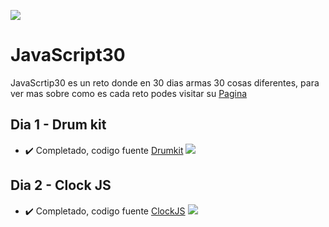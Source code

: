 ﻿![](https://javascript30.com/images/JS3-social-share.png)

# JavaScript30

JavaScrtip30 es un reto donde en 30 dias armas 30 cosas diferentes, para ver mas sobre como es cada reto podes visitar su [Pagina]

## Dia 1 - Drum kit
- ✔️ Completado, codigo fuente [Drumkit]
﻿![](https://i.imgur.com/YLwOmQG.png)

## Dia 2 - Clock JS

- ✔️ Completado, codigo fuente [ClockJS]
﻿![](https://i.imgur.com/Wr9tQMi.png)
 
 [Pagina]: https://javascript30.com/
 [Drumkit]: https://github.com/jd-apprentice/Javascript30Solutions/blob/main/1%20-%20Drum%20Kit/js/app.js
 [ClockJS]: https://github.com/jd-apprentice/Javascript30Solutions/blob/main/2%20-%20JS%20Clock/js/app.js
